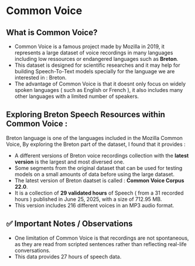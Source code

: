 # Common Voice
## What is Common Voice?
* Common Voice is a famous project made by Mozilla in 2019, it represents a 
large dataset of voice recordings in many languages including low
ressources or endangered languages such as **Breton**.
* This dataset is designed for scientific researches and it may help
for building Speech-To-Text models specially for the language we are
interested in : Breton.
* The advantage of Common Voice is that it doesnt only focus on widely
spoken languages ( such as English or French ), it also includes many
other languages with a limited number of speakers.
## Exploring Breton Speech Resources within Common Voice :
Breton language is one of the languages included in the Mozilla Common Voice, By exploring the Breton part of the dataset, I found that it provides :
* A different versions of Breton voice recordings collection with
the **latest version** is the largest and most diversed one.
* Some segments from the original dataset that can be used for
testing models on a small amounts of data before using the large
dataset.
* The latest version of Breton daatset is called : **Common Voice Corpus 22.0**.
* It is a collection of **29 validated hours** of Speech ( from a 31
recorded hours ) published in June 25, 2025, with a size of 
712.95 MB.
* This version includes 216 different voices in an MP3 audio format.
## ✅ Important Notes / Observations
* One limitation of Common Voice is that recordings are not spontaneous, as they are read from scripted sentences rather than reflecting real-life conversations.
* This data provides 27 hours of speech data.

